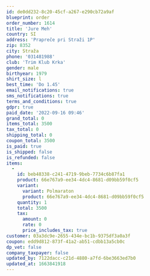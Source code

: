 ```yaml
---
id: de0dd232-8c20-45cf-a267-e290cb72a9af
blueprint: order
order_number: 1614
title: 'Jure Meh'
country: SI
address: 'Prapreče pri Straži 1P'
zip: 8352
city: Straža
phone: '031481988'
club: 'Trim Klub Krka'
gender: male
birthyear: 1979
shirt_size: l
best_time: 'Do 1.45'
email_notifications: true
sms_notifications: true
terms_and_conditions: true
gdpr: true
paid_date: '2022-09-16 09:46'
grand_total: 0
items_total: 3500
tax_total: 0
shipping_total: 0
coupon_total: 3500
is_paid: true
is_shipped: false
is_refunded: false
items:
  -
    id: beb48338-c241-4719-9beb-7734c6b87fa1
    product: 66e767a9-ee34-4dc4-8681-d09bb59f0cf5
    variant:
      variant: Polmaraton
      product: 66e767a9-ee34-4dc4-8681-d09bb59f0cf5
    quantity: 1
    total: 3500
    tax:
      amount: 0
      rate: 0
      price_includes_tax: true
customer: 03a3dc9e-2655-434e-bc1b-9375df3a0a3f
coupon: edd9d812-873f-41a2-ab51-cdbb13a5cb0c
dp_vet: false
company_taxpayer: false
updated_by: 7122dacc-c21d-4880-a7fd-6be3663ed7b0
updated_at: 1663841918
---
```

